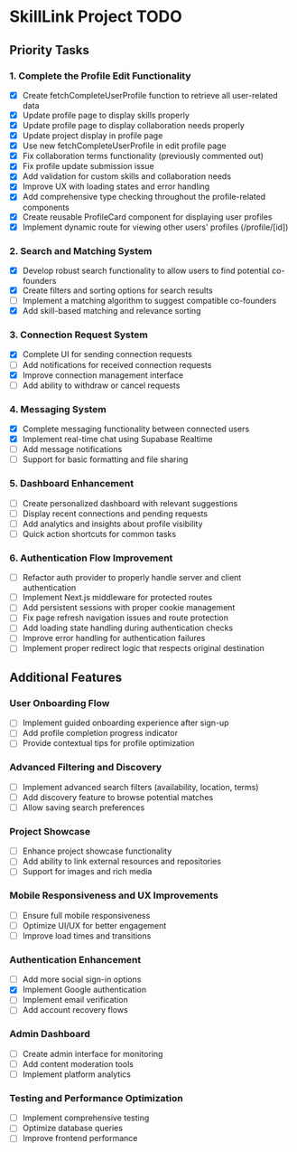 # SkillLink Project TODO

## Priority Tasks

### 1. Complete the Profile Edit Functionality

- [x] Create fetchCompleteUserProfile function to retrieve all user-related data
- [x] Update profile page to display skills properly
- [x] Update profile page to display collaboration needs properly
- [x] Update project display in profile page
- [x] Use new fetchCompleteUserProfile in edit profile page
- [x] Fix collaboration terms functionality (previously commented out)
- [x] Fix profile update submission issue
- [x] Add validation for custom skills and collaboration needs
- [x] Improve UX with loading states and error handling
- [x] Add comprehensive type checking throughout the profile-related components
- [x] Create reusable ProfileCard component for displaying user profiles
- [x] Implement dynamic route for viewing other users' profiles (/profile/[id])

### 2. Search and Matching System

- [x] Develop robust search functionality to allow users to find potential co-founders
- [x] Create filters and sorting options for search results
- [ ] Implement a matching algorithm to suggest compatible co-founders
- [x] Add skill-based matching and relevance sorting

### 3. Connection Request System

- [x] Complete UI for sending connection requests
- [ ] Add notifications for received connection requests
- [x] Improve connection management interface
- [ ] Add ability to withdraw or cancel requests

### 4. Messaging System

- [x] Complete messaging functionality between connected users
- [x] Implement real-time chat using Supabase Realtime
- [ ] Add message notifications
- [ ] Support for basic formatting and file sharing

### 5. Dashboard Enhancement

- [ ] Create personalized dashboard with relevant suggestions
- [ ] Display recent connections and pending requests
- [ ] Add analytics and insights about profile visibility
- [ ] Quick action shortcuts for common tasks

### 6. Authentication Flow Improvement

- [ ] Refactor auth provider to properly handle server and client authentication
- [ ] Implement Next.js middleware for protected routes
- [ ] Add persistent sessions with proper cookie management
- [ ] Fix page refresh navigation issues and route protection
- [ ] Add loading state handling during authentication checks
- [ ] Improve error handling for authentication failures
- [ ] Implement proper redirect logic that respects original destination

## Additional Features

### User Onboarding Flow

- [ ] Implement guided onboarding experience after sign-up
- [ ] Add profile completion progress indicator
- [ ] Provide contextual tips for profile optimization

### Advanced Filtering and Discovery

- [ ] Implement advanced search filters (availability, location, terms)
- [ ] Add discovery feature to browse potential matches
- [ ] Allow saving search preferences

### Project Showcase

- [ ] Enhance project showcase functionality
- [ ] Add ability to link external resources and repositories
- [ ] Support for images and rich media

### Mobile Responsiveness and UX Improvements

- [ ] Ensure full mobile responsiveness
- [ ] Optimize UI/UX for better engagement
- [ ] Improve load times and transitions

### Authentication Enhancement

- [ ] Add more social sign-in options
- [x] Implement Google authentication
- [ ] Implement email verification
- [ ] Add account recovery flows

### Admin Dashboard

- [ ] Create admin interface for monitoring
- [ ] Add content moderation tools
- [ ] Implement platform analytics

### Testing and Performance Optimization

- [ ] Implement comprehensive testing
- [ ] Optimize database queries
- [ ] Improve frontend performance
